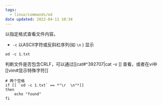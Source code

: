 ```yaml
---
tags:
  - linux/commands/od
date updated: 2022-04-11 10:34
---
```


以指定格式查看文件内容。

- `-c` 以ASCII字符或反斜杠序列(如 `\n` ) 显示

```shell
od -c 1.txt
```

 判断文件是否包含CRLF，可以通过[[cat#^392707|cat -v ]] 查看，或者在vi中 [[vim#显示特殊字符]]

```shell
# 两个空格
if [[ `od -c 1.txt` == *"\r  \n"*]]
then
	echo "found"
fi
```

